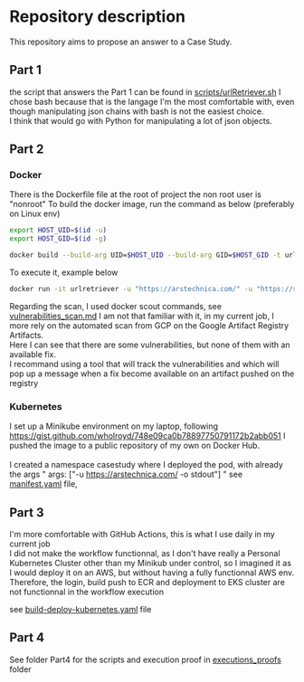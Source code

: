 # Repository description

This repository aims to propose an answer to a Case Study.

## Part 1

the script that answers the Part 1 can be found in [scripts/urlRetriever.sh](scripts/urlRetriever.sh)
I chose bash because that is the langage I'm the most comfortable with, even though manipulating json chains with bash is not the easiest choice. <br>
I think that would go with Python for manipulating a lot of json objects.


## Part 2

### Docker
There is the Dockerfile file at the root of project
the non root user is "nonroot"
To build the docker image, run the command as below (preferably on Linux env)

``` sh
export HOST_UID=$(id -u)
export HOST_GID=$(id -g)

docker build --build-arg UID=$HOST_UID --build-arg GID=$HOST_GID -t urlretriever .
```

To execute it, example below
``` sh
docker run -it urlretriever -u "https://arstechnica.com/" -u "https://stackoverflow.com/" -o stdout
```

Regarding the scan, I used docker scout commands, see [vulnerabilities_scan.md](vulnerabilities_scan.md) I am not that familiar with it, in my current job, I more rely on the automated scan from GCP on the Google Artifact Registry Artifacts. <br>
Here I can see that there are some vulnerabilities, but none of them with an available fix. <br>
I recommand using a tool that will track the vulnerabilities and which will pop up a message when a fix become available on an artifact pushed on the registry

### Kubernetes

I set up a Minikube environment on my laptop, following https://gist.github.com/wholroyd/748e09ca0b78897750791172b2abb051
I pushed the image to a public repository of my own on Docker Hub. <br><br>
I created a namespace casestudy where I deployed the pod, with already the args " args: ["-u https://arstechnica.com/ -o stdout"] "
see [manifest.yaml](manifest.yaml) file, 

## Part 3

I'm more comfortable with GitHub Actions, this is what I use daily in my current job <br>
I did not make the workflow functionnal, as I don't have really a Personal Kubernetes Cluster other than my Minikub under control, so I imagined it as I would deploy it on an AWS, but without having a fully functionnal AWS env. <br>
Therefore, the login, build push to ECR and deployment to EKS cluster are not functionnal in the workflow execution

see [build-deploy-kubernetes.yaml](.github/workflows/build-deploy-kubernetes.yaml) file

## Part 4
See folder Part4 for the scripts and execution proof in [executions_proofs](executions_proofs) folder